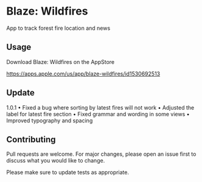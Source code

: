 # Blaze: Wildfires
App to track forest fire location and news

## Usage
Download Blaze: Wildfires on the AppStore

https://apps.apple.com/us/app/blaze-wildfires/id1530692513

## Update
1.0.1
• Fixed a bug where sorting by latest fires will not work
• Adjusted the label for latest fire section
• Fixed grammar and wording in some views
• Improved typography and spacing

## Contributing
Pull requests are welcome. For major changes, please open an issue first to discuss what you would like to change.

Please make sure to update tests as appropriate.
